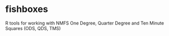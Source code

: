 # fishboxes
R tools for working with NMFS One Degree, Quarter Degree and Ten Minute Squares (ODS, QDS, TMS) 
